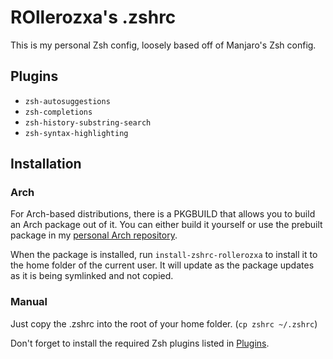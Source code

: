 # ROllerozxa's .zshrc
This is my personal Zsh config, loosely based off of Manjaro's Zsh config.

## Plugins
- `zsh-autosuggestions`
- `zsh-completions`
- `zsh-history-substring-search`
- `zsh-syntax-highlighting`

## Installation
### Arch
For Arch-based distributions, there is a PKGBUILD that allows you to build an Arch package out of it. You can either build it yourself or use the prebuilt package in my [personal Arch repository](https://github.com/rollerozxa/arch-repo).

When the package is installed, run `install-zshrc-rollerozxa` to install it to the home folder of the current user. It will update as the package updates as it is being symlinked and not copied.

### Manual
Just copy the .zshrc into the root of your home folder. (`cp zshrc ~/.zshrc`)

Don't forget to install the required Zsh plugins listed in [Plugins](#plugins).
